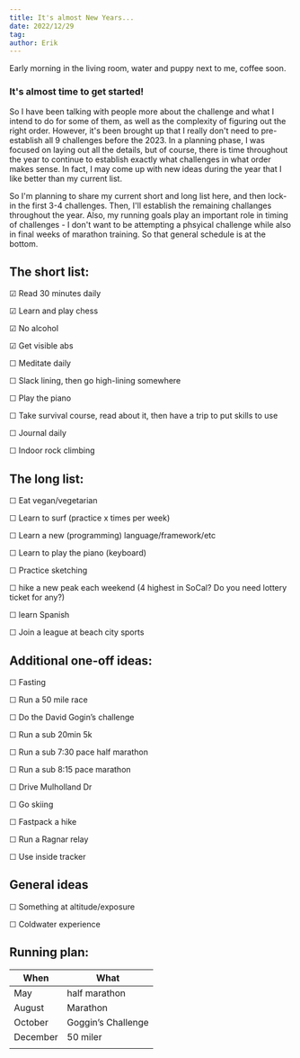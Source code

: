 ```yaml
---
title: It's almost New Years...
date: 2022/12/29
tag:
author: Erik
---
```


Early morning in the living room, water and puppy next to me, coffee soon.

### It's almost time to get started!

So I have been talking with people more about the challenge and what I intend to do for some of them, as well as the complexity of figuring out the right order. However, it's been brought up that I really don't need to pre-establish all 9 challenges before the 2023. In a planning phase, I was focused on laying out all the details, but of course, there is time throughout the year to continue to establish exactly what challenges in what order makes sense. In fact, I may come up with new ideas during the year that I like better than my current list.

So I'm planning to share my current short and long list here, and then lock-in the first 3-4 challenges. Then, I'll establish the remaining challanges throughout the year. Also, my running goals play an important role in timing of challenges - I don't want to be attempting a phsyical challenge while also in final weeks of marathon training. So that general schedule is at the bottom.

## The short list:
&#x2611;  Read 30 minutes daily

&#x2611;  Learn and play chess

&#x2611;  No alcohol

&#x2611;  Get visible abs

&#9744;  Meditate daily

&#9744;  Slack lining, then go high-lining somewhere

&#9744;  Play the piano

&#9744;  Take survival course, read about it, then have a trip to put skills to use

&#9744;  Journal daily

&#9744;  Indoor rock climbing

## The long list:
&#9744;  Eat vegan/vegetarian

&#9744;  Learn to surf (practice x times per week)

&#9744;  Learn a new (programming) language/framework/etc

&#9744;  Learn to play the piano (keyboard)

&#9744;  Practice sketching

&#9744;  hike a new peak each weekend (4 highest in SoCal? Do you need lottery ticket for any?)

&#9744;  learn Spanish

&#9744;  Join a league at beach city sports

## Additional one-off ideas:
&#9744;  Fasting

&#9744;  Run a 50 mile race

&#9744;  Do the David Gogin’s challenge

&#9744;  Run a sub 20min 5k

&#9744;  Run a sub 7:30 pace half marathon

&#9744;  Run a sub 8:15 pace marathon

&#9744;  Drive Mulholland Dr

&#9744;  Go skiing

&#9744;  Fastpack a hike

&#9744;  Run a Ragnar relay

&#9744;  Use inside tracker

## General ideas
&#9744;  Something at altitude/exposure

&#9744;  Coldwater experience

## Running plan:

| When | What |
| --- | --- |
| May | half marathon |
| August | Marathon |
| October | Goggin’s Challenge |
| December | 50 miler |
|  |  |